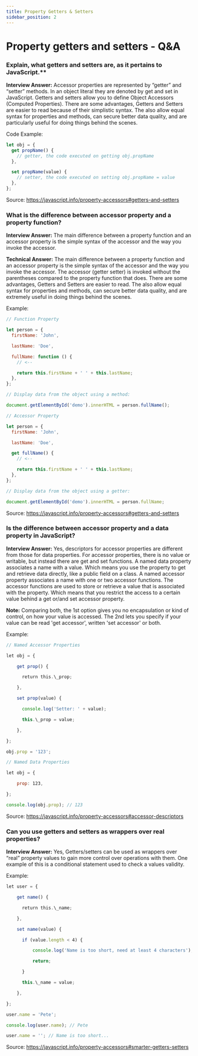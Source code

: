 ```yaml
---
title: Property Getters & Setters
sidebar_position: 2
---
```


# Property getters and setters - Q&A

### Explain, what getters and setters are, as it pertains to JavaScript.\*\*

**Interview Answer:** Accessor properties are represented by “getter” and “setter” methods. In an object literal they are denoted by get and set in JavaScript. Getters and setters allow you to define Object Accessors (Computed Properties). There are some advantages, Getters and Setters are easier to read because of their simplistic syntax. The also allow equal syntax for properties and methods, can secure better data quality, and are particularly useful for doing things behind the scenes.

Code Example:

```js
let obj = {
  get propName() {
    // getter, the code executed on getting obj.propName
  },

  set propName(value) {
    // setter, the code executed on setting obj.propName = value
  },
};
```

Source: <https://javascript.info/property-accessors#getters-and-setters>

### What is the difference between accessor property and a property function?

**Interview Answer:** The main difference between a property function and an accessor property is the simple syntax of the accessor and the way you invoke the accessor.

**Technical Answer:** The main difference between a property function and an accessor property is the simple syntax of the accessor and the way you invoke the accessor. The accessor (getter setter) is invoked without the parentheses compared to the property function that does. There are some advantages, Getters and Setters are easier to read. The also allow equal syntax for properties and methods, can secure better data quality, and are extremely useful in doing things behind the scenes.

Example:

```js
// Function Property

let person = {
  firstName: 'John',

  lastName: 'Doe',

  fullName: function () {
    // <--

    return this.firstName + ' ' + this.lastName;
  },
};

// Display data from the object using a method:

document.getElementById('demo').innerHTML = person.fullName();

// Accessor Property

let person = {
  firstName: 'John',

  lastName: 'Doe',

  get fullName() {
    // <--

    return this.firstName + ' ' + this.lastName;
  },
};

// Display data from the object using a getter:

document.getElementById('demo').innerHTML = person.fullName;
```

Source: <https://javascript.info/property-accessors#getters-and-setters>

### Is the difference between accessor property and a data property in JavaScript?

**Interview Answer:** Yes, descriptors for accessor properties are different from those for data properties. For accessor properties, there is no value or writable, but instead there are get and set functions. A named data property associates a name with a value. Which means you use the property to get and retrieve data directly, like a public field on a class. A named accessor property associates a name with one or two accessor functions. The accessor functions are used to store or retrieve a value that is associated with the property. Which means that you restrict the access to a certain value behind a get or/and set accessor property.

**Note:** Comparing both, the 1st option gives you no encapsulation or kind of control, on how your value is accessed. The 2nd lets you specify if your value can be read 'get accessor', written 'set accessor' or both.

Example:

```js
// Named Accessor Properties

let obj = {

    get prop() {

      return this.\_prop;

    },

    set prop(value) {

      console.log('Setter: ' + value);

      this.\_prop = value;

    },

};

obj.prop = '123';

// Named Data Properties

let obj = {

    prop: 123,

};

console.log(obj.prop); // 123
```

Source: <https://javascript.info/property-accessors#accessor-descriptors>

### Can you use getters and setters as wrappers over real properties?

**Interview Answer:** Yes, Getters/setters can be used as wrappers over “real” property values to gain more control over operations with them. One example of this is a conditional statement used to check a values validity.

Example:

```js
let user = {

    get name() {

      return this.\_name;

    },

    set name(value) {

      if (value.length < 4) {

          console.log('Name is too short, need at least 4 characters');

          return;

      }

      this.\_name = value;

    },

};

user.name = 'Pete';

console.log(user.name); // Pete

user.name = ''; // Name is too short...
```

Source: <https://javascript.info/property-accessors#smarter-getters-setters>
